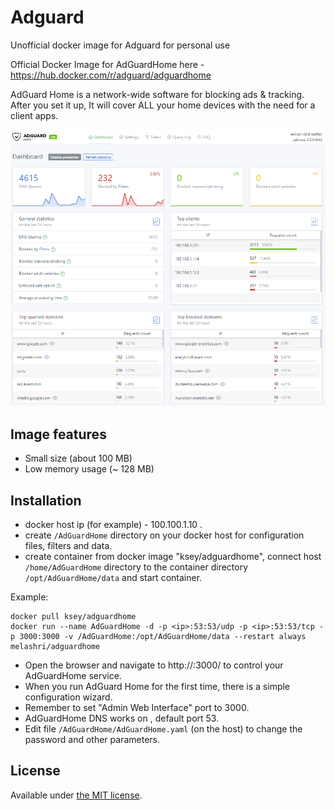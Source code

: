 # Adguard
 Unofficial  docker image for Adguard for personal use

Official Docker Image for AdGuardHome here - https://hub.docker.com/r/adguard/adguardhome

AdGuard Home is a network-wide software for blocking ads & tracking. After you set it up, It will cover ALL your home devices with the need for a client apps. 

![AdGuardHome](https://raw.githubusercontent.com/MrKsey/AdGuardHome/master/adh.PNG)


## Image features

* Small size (about 100 MB)
* Low memory usage (~ 128 MB) 

## Installation

* docker host ip (for example) - 100.100.1.10 .
* create ```/AdGuardHome``` directory on your docker host for configuration files, filters and data.
* create container from docker image "ksey/adguardhome", connect host ```/home/AdGuardHome``` directory to the container directory ```/opt/AdGuardHome/data``` and start container.

Example:
```
docker pull ksey/adguardhome
docker run --name AdGuardHome -d -p <ip>:53:53/udp -p <ip>:53:53/tcp -p 3000:3000 -v /AdGuardHome:/opt/AdGuardHome/data --restart always melashri/adguardhome
```

* Open the browser and navigate to http://<ip>:3000/ to control your AdGuardHome service.
* When you run AdGuard Home for the first time, there is a simple configuration wizard.
* Remember to set "Admin Web Interface" port to 3000.
* AdGuardHome DNS works on <ip>, default port 53.
* Edit file ```/AdGuardHome/AdGuardHome.yaml``` (on the host) to change the password and other parameters.

## License

Available under [the MIT license](https://github.com/MohamedElashri/ME-Resume/blob/Main/LICENSE.md).
